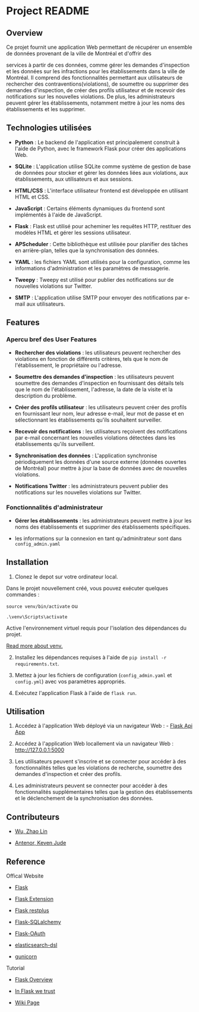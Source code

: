 
# Project README

  

## Overview

Ce projet fournit une application Web permettant de récupérer un ensemble de données provenant de la ville de Montréal et d'offrir des

services à partir de ces données, comme gérer les demandes d'inspection et les données sur les infractions pour les établissements dans la ville de Montréal. Il comprend des fonctionnalités permettant aux utilisateurs de rechercher des contraventions(violations), de soumettre ou supprimer des demandes d'inspection, de créer des profils utilisateur et de recevoir des notifications sur les nouvelles violations. De plus, les administrateurs peuvent gérer les établissements, notamment mettre à jour les noms des établissements et les supprimer.

  

## Technologies utilisées

- **Python** : Le backend de l'application est principalement construit à l'aide de Python, avec le framework Flask pour créer des applications Web.

- **SQLite** : L'application utilise SQLite comme système de gestion de base de données pour stocker et gérer les données liées aux violations, aux établissements, aux utilisateurs et aux sessions.

- **HTML/CSS** : L'interface utilisateur frontend est développée en utilisant HTML et CSS.

- **JavaScript** : Certains éléments dynamiques du frontend sont implémentés à l'aide de JavaScript.

- **Flask** : Flask est utilisé pour acheminer les requêtes HTTP, restituer des modèles HTML et gérer les sessions utilisateur.

- **APScheduler** : Cette bibliothèque est utilisée pour planifier des tâches en arrière-plan, telles que la synchronisation des données.

- **YAML** : les fichiers YAML sont utilisés pour la configuration, comme les informations d'administration et les paramètres de messagerie.

- **Tweepy** : Tweepy est utilisé pour publier des notifications sur de nouvelles violations sur Twitter.

- **SMTP** : L'application utilise SMTP pour envoyer des notifications par e-mail aux utilisateurs.

  

## Features

### Apercu bref des User Features

- **Rechercher des violations** : les utilisateurs peuvent rechercher des violations en fonction de différents critères, tels que le nom de l'établissement, le propriétaire ou l'adresse.

- **Soumettre des demandes d'inspection** : les utilisateurs peuvent soumettre des demandes d'inspection en fournissant des détails tels que le nom de l'établissement, l'adresse, la date de la visite et la description du problème.

- **Créer des profils utilisateur** : les utilisateurs peuvent créer des profils en fournissant leur nom, leur adresse e-mail, leur mot de passe et en sélectionnant les établissements qu'ils souhaitent surveiller.

- **Recevoir des notifications** : les utilisateurs reçoivent des notifications par e-mail concernant les nouvelles violations détectées dans les établissements qu'ils surveillent.

- **Synchronisation des données** : L'application synchronise périodiquement les données d'une source externe (données ouvertes de Montréal) pour mettre à jour la base de données avec de nouvelles violations.

- **Notifications Twitter** : les administrateurs peuvent publier des notifications sur les nouvelles violations sur Twitter.

  

### Fonctionnalités d'administrateur

- **Gérer les établissements** : les administrateurs peuvent mettre à jour les noms des établissements et supprimer des établissements spécifiques.

- les informations sur la connexion en tant qu'adminitrateur sont dans `config_admin.yaml`

  
  

## Installation

  
  
  

1. Clonez le depot sur votre ordinateur local.

  

Dans le projet nouvellement créé, vous pouvez exécuter quelques commandes :

  

`source venv/bin/activate` ou

`.\venv\Scripts\activate`

  

Active l'environnement virtuel requis pour l'isolation des dépendances du projet.

  

[Read more about venv.](https://https://docs.python.org/3/library/venv.html)

  

2. Installez les dépendances requises à l'aide de `pip install -r requirements.txt`.

3. Mettez à jour les fichiers de configuration (`config_admin.yaml` et `config.yml`) avec vos paramètres appropriés.

4. Exécutez l'application Flask à l'aide de `flask run`.

  

## Utilisation

1. Accédez à l'application Web déployé via un navigateur Web : - [Flask Api App](https://flask-api-app-stable-ruypocr56a-nn.a.run.app/) 
2. Accédez à l'application Web locallement via un navigateur Web : http://127.0.0.1:5000

3. Les utilisateurs peuvent s'inscrire et se connecter pour accéder à des fonctionnalités telles que les violations de recherche, soumettre des demandes d'inspection et créer des profils.

4. Les administrateurs peuvent se connecter pour accéder à des fonctionnalités supplémentaires telles que la gestion des établissements et le déclenchement de la synchronisation des données.

  
  

## Contributeurs

- [Wu, Zhao Lin](https://gitlab.info.uqam.ca/wu.zhao_lin)

- [Antenor, Keven Jude](https://gitlab.info.uqam.ca/antenor.keven_jude)

  
  

## Reference

  

Offical Website

  

- [Flask](http://flask.pocoo.org/)

- [Flask Extension](http://flask.pocoo.org/extensions/)

- [Flask restplus](http://flask-restplus.readthedocs.io/en/stable/)

- [Flask-SQLalchemy](http://flask-sqlalchemy.pocoo.org/2.1/)

- [Flask-OAuth](https://pythonhosted.org/Flask-OAuth/)

- [elasticsearch-dsl](http://elasticsearch-dsl.readthedocs.io/en/latest/index.html)

- [gunicorn](http://gunicorn.org/)

  

Tutorial

  

- [Flask Overview](https://www.slideshare.net/maxcnunes1/flask-python-16299282)

- [In Flask we trust](http://igordavydenko.com/talks/ua-pycon-2012.pdf)

  

- [Wiki Page](https://github.com/tsungtwu/flask-example/wiki)
